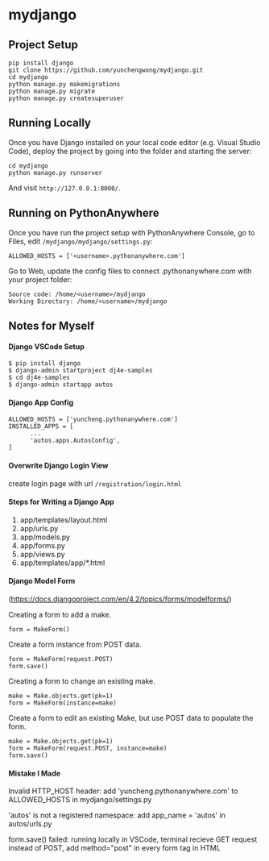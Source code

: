# mydjango

## Project Setup

```
pip install django
git clone https://github.com/yunchengwong/mydjango.git
cd mydjango
python manage.py makemigrations
python manage.py migrate
python manage.py createsuperuser
```

## Running Locally

Once you have Django installed on your local code editor (e.g. Visual Studio Code), deploy the project by going into the folder and starting the server:

```
cd mydjango
python manage.py runserver
```

And visit `http://127.0.0.1:8000/`.

## Running on PythonAnywhere

Once you have run the project setup with PythonAnywhere Console, go to Files, edit `/mydjango/mydjango/settings.py`:

```
ALLOWED_HOSTS = ['<username>.pythonanywhere.com']
```

Go to Web, update the config files to connect <username>.pythonanywhere.com with your project folder:

```
Source code: /home/<username>/mydjango
Working Directory: /home/<username>/mydjango
```

## Notes for Myself

#### Django VSCode Setup

```
$ pip install django
$ django-admin startproject dj4e-samples
$ cd dj4e-samples
$ django-admin startapp autos
```

#### Django App Config

```
ALLOWED_HOSTS = ['yuncheng.pythonanywhere.com']
INSTALLED_APPS = [
	  ...
	  'autos.apps.AutosConfig', 
]
```

#### Overwrite Django Login View

create login page with url `/registration/login.html`

#### Steps for Writing a Django App

1. app/templates/layout.html
2. app/urls.py
3. app/models.py
4. app/forms.py
5. app/views.py
6. app/templates/app/*.html

#### Django Model Form

(https://docs.djangoproject.com/en/4.2/topics/forms/modelforms/)

Creating a form to add a make.
```
form = MakeForm()
```
Create a form instance from POST data.
```
form = MakeForm(request.POST)
form.save()
 ```
Creating a form to change an existing make.
```
make = Make.objects.get(pk=1)
form = MakeForm(instance=make)
```
Create a form to edit an existing Make, but use POST data to populate the form.
```
make = Make.objects.get(pk=1)
form = MakeForm(request.POST, instance=make)
form.save()
```

#### Mistake I Made

Invalid HTTP_HOST header: add 'yuncheng.pythonanywhere.com' to ALLOWED_HOSTS in mydjango/settings.py

'autos' is not a registered namespace: add app_name = 'autos' in autos/urls.py

form.save() failed: running locally in VSCode, terminal recieve GET request instead of POST, add method="post" in every form tag in HTML
